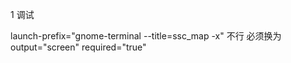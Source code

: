 1 调试 
<arg name="obstacle_num" default="4"/>
<arg name="pre_time" default="30"/>
<arg name="deltatime" default="1"/>
<node name="ssc_map" pkg="ssc_map" type="ssc_map" launch-prefix="gnome-terminal --title=ssc_map -x">
            <param name="/obstacle_num"           value="$(arg obstacle_num)"/>
            <param name="/pre_time"           value="$(arg pre_time)"/>
            <param name="/deltatime"           value="$(arg deltatime)"/>
  </node>

 launch-prefix="gnome-terminal --title=ssc_map -x" 不行 
 必须换为  output="screen" required="true"


